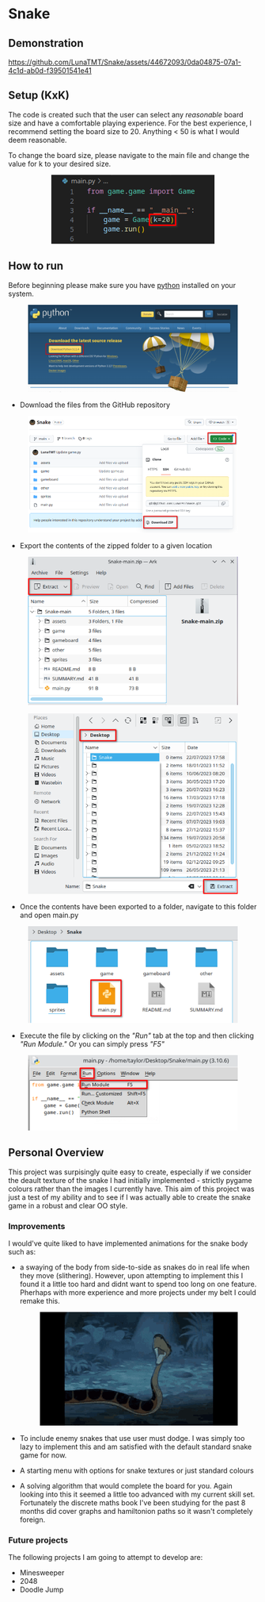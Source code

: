 

# Snake

## Demonstration

https://github.com/LunaTMT/Snake/assets/44672093/0da04875-07a1-4c1d-ab0d-f39501541e41

## Setup (KxK)

The code is created such that the user can select any _reasonable_ board size and have a comfortable playing experience. For the best experience, I recommend setting the board size to 20. Anything < 50 is what I would deem reasonable.

To change the board size, please navigate to the main file and change the value for k to your desired size.

<div align="center">

<figure><img src=".gitbook/assets/image (1).png" alt=""><figcaption></figcaption></figure>

</div>

## How to run

Before beginning please make sure you have [python](https://www.python.org/downloads/) installed on your system.

<div align="center">

<figure><img src=".gitbook/assets/image (4).png" alt=""><figcaption></figcaption></figure>

</div>

* Download the files from the GitHub repository

<div align="center">

<figure><img src=".gitbook/assets/image (3).png" alt=""><figcaption></figcaption></figure>

</div>

* Export the contents of the zipped folder to a given location

<div align="center">

<figure><img src=".gitbook/assets/image (1) (1).png" alt=""><figcaption></figcaption></figure>

</div>

<div align="center">

<figure><img src=".gitbook/assets/image.png" alt=""><figcaption></figcaption></figure>

</div>

* Once the contents have been exported to a folder, navigate to this folder and open main.py

<div align="center">

<figure><img src=".gitbook/assets/image (6).png" alt=""><figcaption></figcaption></figure>

</div>

* Execute the file by clicking on the _"Run"_ tab at the top and then clicking _"Run Module."_ Or you can simply press _"F5"_

<div align="center">

<figure><img src=".gitbook/assets/image (2).png" alt=""><figcaption></figcaption></figure>

</div>

## Personal Overview

This project was surpisingly quite easy to create, especially if we consider the deault texture of the snake I had initially implemented - strictly pygame colours rather than the images I currently have. This aim of this project was just a test of my ability and to see if I was actually able to create the snake game in a robust and clear OO style.

### Improvements

I would've quite liked to have implemented animations for the snake body such as:

*   a swaying of the body from side-to-side as snakes do in real life when they move (slithering). However, upon attempting to implement this I found it a little too hard and didnt want to spend too long on one feature. Pherhaps with more experience and more projects under my belt I could remake this.

    <figure><img src=".gitbook/assets/slither.gif" alt=""><figcaption></figcaption></figure>
* To include enemy snakes that use user must dodge. I was simply too lazy to implement this and am satisfied with the default standard snake game for now.
* A starting menu with options for snake textures or just standard colours
* A solving algorithm that would complete the board for you. Again looking into this it seemed a little too advanced with my current skill set. Fortunately the discrete maths book I've been studying for the past 8 months did cover graphs and hamiltonion paths so it wasn't completely foreign.

### Future projects

The following projects I am going to attempt to develop are:

* Minesweeper
* 2048
* Doodle Jump

